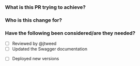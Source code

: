 ### What is this PR trying to achieve?

### Who is this change for?

### Have the following been considered/are they needed?

<!-- Delete bullets if they don't apply to this patch -->

<!-- If you're making public API changes -->
- [ ] Reviewed by @jtweed
- [ ] Updated the Swagger documentation
<!-- If you're making application changes -->
- [ ] Deployed new versions
